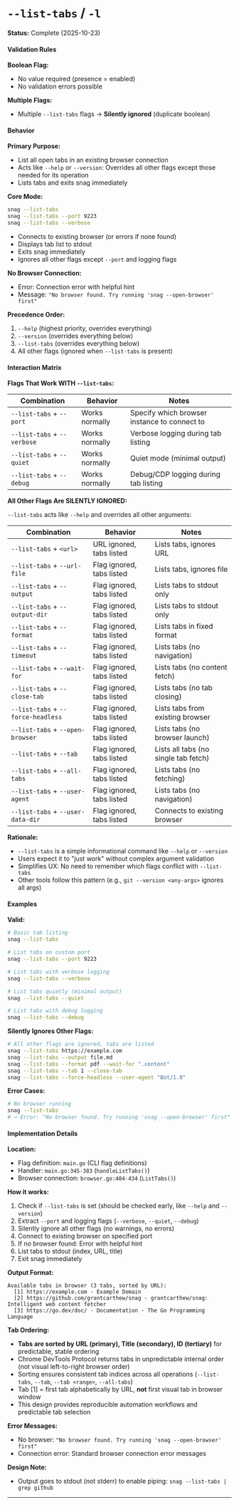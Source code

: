 # `--list-tabs` / `-l`

**Status:** Complete (2025-10-23)

#### Validation Rules

**Boolean Flag:**

- No value required (presence = enabled)
- No validation errors possible

**Multiple Flags:**

- Multiple `--list-tabs` flags → **Silently ignored** (duplicate boolean)

#### Behavior

**Primary Purpose:**

- List all open tabs in an existing browser connection
- Acts like `--help` or `--version`: Overrides all other flags except those needed for its operation
- Lists tabs and exits snag immediately

**Core Mode:**

```bash
snag --list-tabs
snag --list-tabs --port 9223
snag --list-tabs --verbose
```

- Connects to existing browser (or errors if none found)
- Displays tab list to stdout
- Exits snag immediately
- Ignores all other flags except `--port` and logging flags

**No Browser Connection:**

- Error: Connection error with helpful hint
- Message: `"No browser found. Try running 'snag --open-browser' first"`

**Precedence Order:**

1. `--help` (highest priority, overrides everything)
2. `--version` (overrides everything below)
3. `--list-tabs` (overrides everything below)
4. All other flags (ignored when `--list-tabs` is present)

#### Interaction Matrix

**Flags That Work WITH `--list-tabs`:**

| Combination                 | Behavior       | Notes                                        |
| --------------------------- | -------------- | -------------------------------------------- |
| `--list-tabs` + `--port`    | Works normally | Specify which browser instance to connect to |
| `--list-tabs` + `--verbose` | Works normally | Verbose logging during tab listing           |
| `--list-tabs` + `--quiet`   | Works normally | Quiet mode (minimal output)                  |
| `--list-tabs` + `--debug`   | Works normally | Debug/CDP logging during tab listing         |

**All Other Flags Are SILENTLY IGNORED:**

`--list-tabs` acts like `--help` and overrides all other arguments:

| Combination                        | Behavior                  | Notes                                |
| ---------------------------------- | ------------------------- | ------------------------------------ |
| `--list-tabs` + `<url>`            | URL ignored, tabs listed  | Lists tabs, ignores URL              |
| `--list-tabs` + `--url-file`       | Flag ignored, tabs listed | Lists tabs, ignores file             |
| `--list-tabs` + `--output`         | Flag ignored, tabs listed | Lists tabs to stdout only            |
| `--list-tabs` + `--output-dir`     | Flag ignored, tabs listed | Lists tabs to stdout only            |
| `--list-tabs` + `--format`         | Flag ignored, tabs listed | Lists tabs in fixed format           |
| `--list-tabs` + `--timeout`        | Flag ignored, tabs listed | Lists tabs (no navigation)           |
| `--list-tabs` + `--wait-for`       | Flag ignored, tabs listed | Lists tabs (no content fetch)        |
| `--list-tabs` + `--close-tab`      | Flag ignored, tabs listed | Lists tabs (no tab closing)          |
| `--list-tabs` + `--force-headless` | Flag ignored, tabs listed | Lists tabs from existing browser     |
| `--list-tabs` + `--open-browser`   | Flag ignored, tabs listed | Lists tabs (no browser launch)       |
| `--list-tabs` + `--tab`            | Flag ignored, tabs listed | Lists all tabs (no single tab fetch) |
| `--list-tabs` + `--all-tabs`       | Flag ignored, tabs listed | Lists tabs (no fetching)             |
| `--list-tabs` + `--user-agent`     | Flag ignored, tabs listed | Lists tabs (no navigation)           |
| `--list-tabs` + `--user-data-dir`  | Flag ignored, tabs listed | Connects to existing browser         |

**Rationale:**

- `--list-tabs` is a simple informational command like `--help` or `--version`
- Users expect it to "just work" without complex argument validation
- Simplifies UX: No need to remember which flags conflict with `--list-tabs`
- Other tools follow this pattern (e.g., `git --version <any-args>` ignores all args)

#### Examples

**Valid:**

```bash
# Basic tab listing
snag --list-tabs

# List tabs on custom port
snag --list-tabs --port 9223

# List tabs with verbose logging
snag --list-tabs --verbose

# List tabs quietly (minimal output)
snag --list-tabs --quiet

# List tabs with debug logging
snag --list-tabs --debug
```

**Silently Ignores Other Flags:**

```bash
# All other flags are ignored, tabs are listed
snag --list-tabs https://example.com
snag --list-tabs --output file.md
snag --list-tabs --format pdf --wait-for ".content"
snag --list-tabs --tab 1 --close-tab
snag --list-tabs --force-headless --user-agent "Bot/1.0"
```

**Error Cases:**

```bash
# No browser running
snag --list-tabs
# → Error: "No browser found. Try running 'snag --open-browser' first"
```

#### Implementation Details

**Location:**

- Flag definition: `main.go` (CLI flag definitions)
- Handler: `main.go:345-383` (`handleListTabs()`)
- Browser connection: `browser.go:404-434` (`ListTabs()`)

**How it works:**

1. Check if `--list-tabs` is set (should be checked early, like `--help` and `--version`)
2. Extract `--port` and logging flags (`--verbose`, `--quiet`, `--debug`)
3. Silently ignore all other flags (no warnings, no errors)
4. Connect to existing browser on specified port
5. If no browser found: Error with helpful hint
6. List tabs to stdout (index, URL, title)
7. Exit snag immediately

**Output Format:**

```
Available tabs in browser (3 tabs, sorted by URL):
  [1] https://example.com - Example Domain
  [2] https://github.com/grantcarthew/snag - grantcarthew/snag: Intelligent web content fetcher
  [3] https://go.dev/doc/ - Documentation - The Go Programming Language
```

**Tab Ordering:**

- **Tabs are sorted by URL (primary), Title (secondary), ID (tertiary)** for predictable, stable ordering
- Chrome DevTools Protocol returns tabs in unpredictable internal order (not visual left-to-right browser order)
- Sorting ensures consistent tab indices across all operations (`--list-tabs`, `--tab`, `--tab <range>`, `--all-tabs`)
- Tab [1] = first tab alphabetically by URL, **not** first visual tab in browser window
- This design provides reproducible automation workflows and predictable tab selection

**Error Messages:**

- No browser: `"No browser found. Try running 'snag --open-browser' first"`
- Connection error: Standard browser connection error messages

**Design Note:**

- Output goes to stdout (not stderr) to enable piping: `snag --list-tabs | grep github`

---
